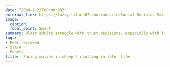 ```yaml
---
date: “2024-1-22T00:00:00Z"
external_link: https://fuzzy-lilac-67c.notion.site/Social-Decision-Making-in-Older-Adults-3a396b528e844bd1921a7e9b6f8335e5
image:
  caption:
  focal_point: Smart
summary: Older adults struggle with trust decisions, especially with incongruent facial cues.
tags:
- Peer-reviewed
- STATA
- Papers
title:  Facing wolves in sheep's clothing in later life
---
```

